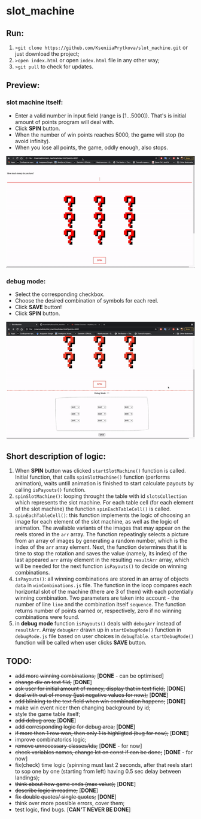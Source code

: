 # slot_machine
## Run:
1. `>git clone https://github.com/KseniiaPrytkova/slot_machine.git` or just download the project;
2. `>open index.html` or open `index.html` file in any other way;
3. `>git pull` to check for updates.

## Preview:
### slot machine itself:
- Enter a valid number in input field (range is [1...5000]). That's is initial amount of points program will deal with.
- Click **SPIN** button.
- When the number of win points reaches 5000, the game will stop (to avoid infinity).
- When you lose all points, the game, oddly enough, also stops.

![how_to_slot_machine](src/how_to_slot_machine.gif)
### debug mode:
- Select the corresponding checkbox.
- Choose the desired combination of symbols for each reel.
- Click **SAVE** button!
- Click **SPIN** button.

![how_to_debug_mode](src/how_to_debug_mode.gif)

## Short description of logic:
1. When **SPIN** button was clicked `startSlotMachine()` function is called. Initial function, that calls
`spinSlotMachine()` function (performs animation), waits untill animation is finished to start calculate payouts by calling `isPayouts()` function.
2. `spinSlotMachine()`: looping throught the table with id `slotsCollection` which represents the slot machine. For each table cell (for each element of the slot machine) the function  `spinEachTableCell()` is called.
3. `spinEachTableCell()`: this function implements the logic of choosing an image for each element of the slot machine, as well as the logic of animation. The available variants of the images that may appear on the reels stored in the `arr` array. The function repeatingly selects a picture from an array of images by generating a random number, which is the index of the `arr` array element. Next, the function determines that it is time to stop the rotation and saves the value (namely, its index) of the last appeared `arr` array element in the resulting `resultArr` array, which will be needed for the next function `isPayouts()` to decide on winning combinations.
4. `isPayouts()`: all winning combinations are stored in an array of objects `data` in `winCombinations.js` file. The function in the loop compares each horizontal slot of the machine (there are 3 of them) with each potentially winning combination. Two parameters are taken into account - the number of line `line` and the combination itself `sequence`. The function returns number of points earned or, respectively, zero if no winning combinations were found.
5. in **debug mode** function `isPayouts()` deals with `debugArr` instead of `resultArr`. Array `debugArr` drawn up in `startDebugMode()` function in `debugMode.js` file based on user choices in `debugTable`. `startDebugMode()` function will be called when user clicks **SAVE** button.

## TODO:
- ~~add more winning combinations;~~ [**DONE** - can be optimised]
- ~~change div on text fild;~~ [**DONE**]
- ~~ask user for initial amount of money, display that in text field;~~ [**DONE**]
- ~~deal with out of money (just negative values for now);~~ [**DONE**]
- ~~add blinking to the text field when win combination happens;~~ [**DONE**]
- make win event nicer then changing background by id;
- style the game table itself;
- ~~add debug area;~~ [**DONE**]
- ~~add corresponding logic for debug area;~~ [**DONE**]
- ~~if more then 1 row won, then only 1 is highligted (bug for now);~~ [**DONE**]
- improve combinatorics logic;
- ~~remove unnecessary classes/ids;~~ [**DONE** - for now]
- ~~check variables names, change let on const if can be done;~~ [**DONE** - for now]
- fix(check) time logic (spinning must last 2 seconds, after that reels start to sop one by one (starting from left) having 0.5 sec delay between landings);
- ~~think about how game ends (max value);~~ [**DONE**]
- ~~describe logic in readme;~~ [**DONE**]
- ~~fix double quotes/ single quotes;~~ [**DONE**]
- think over more possible errors, cover them;
- test logic, find bugs. [**CAN'T NEVER BE DONE**]
